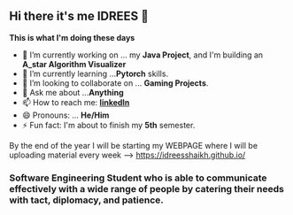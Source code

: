 ## Hi there it's me IDREES 👋

**This is what I'm doing these days**

- 🔭 I’m currently working on ... my **Java Project**, and I'm building an **A_star Algorithm Visualizer** 
- 🌱 I’m currently learning ...**Pytorch** skills.
- 👯 I’m looking to collaborate on ... **Gaming Projects**.
- 💬 Ask me about ...**Anything**
- 📫 How to reach me: [**linkedIn**](https://www.linkedin.com/in/idreesrazak/)
- 😄 Pronouns: ... **He/Him**
- ⚡ Fun fact: I'm about to finish my **5th** semester.

By the end of the year I will be starting my WEBPAGE where I will be uploading material every week --> https://idreesshaikh.github.io/

### Software Engineering Student who is able to communicate effectively with a wide range of people by catering their needs with tact, diplomacy, and patience.
